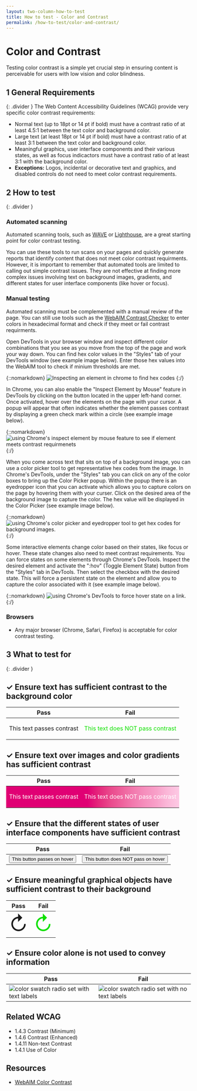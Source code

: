 ```yaml
---
layout: two-column-how-to-test
title: How to test - Color and Contrast
permalink: /how-to-test/color-and-contrast/
---
```

# Color and Contrast
Testing color contrast is a simple yet crucial step in ensuring content is perceivable for users with low vision and color blindness. 

## <step-number>1</step-number> General Requirements
{: .divider }
The Web Content Accessibility Guidelines (WCAG) provide very specific color contrast requirements:
- Normal text (up to 18pt or 14 pt if bold) must have a contrast ratio of at least 4.5:1 between the text color and background color.
- Large text (at least 18pt or 14 pt if bold) must have a contrast ratio of at least 3:1 between the text color and background color.
- Meaningful graphics, user interface components and their various states, as well as focus indicactors must have a contrast ratio of at least 3:1 with the background color. 
- <strong>Exceptions:</strong> Logos, incidental or decorative text and graphics, and disabled controls do not need to meet color contrast requirements.  

## <step-number>2</step-number> How to test
{: .divider }
### Automated scanning

Automated scanning tools, such as [WAVE](https://wave.webaim.org/) or [Lighthouse](https://developer.chrome.com/docs/lighthouse/overview/), are a great starting point for color contrast testing.  

You can use these tools to run scans on your pages and quickly generate reports that identify content that does not meet color contrast requirments. However, it is important to remember that automated tools are limited to calling out simple contrast issues. They are not effective at finding more complex issues involving text on background images, gradients, and different states for user interface components (like hover or focus).

### Manual testing

Automated scanning must be complemented with a manual review of the page. You can still use tools such as the [WebAIM Contrast Checker](https://webaim.org/resources/contrastchecker/) to enter colors in hexadecimal format and check if they meet or fail contrast requirments. 

Open DevTools in your browser window and inspect different color combinations that you see as you move from the top of the page and work your way down. You can find hex color values in the "Styles" tab of your DevTools window (see example image below). Enter those hex values into the WebAIM tool to check if minium thresholds are met. 

{::nomarkdown}
<example>
  <img
    src="/assets/images/examples/hex-codes-for-contrast.png"
    alt="Inspecting an element in chrome to find hex codes">
</example>
{:/}

In Chrome, you can also enable the "Inspect Element by Mouse" feature in DevTools by clicking on the button located in the upper left-hand corner. Once activated, hover over the elements on the page with your cursor. A popup will appear that often indicates whether the element passes contrast by displaying a green check mark within a circle (see example image below).

{::nomarkdown}
<example>
  <img
    src="/assets/images/examples/chrome-contrast-inspector.png"
    alt="using Chrome's inspect element by mouse feature to see if element meets contrast requirmenets">
</example>
{:/}

When you come across text that sits on top of a background image, you can use a color picker tool to get representative hex codes from the image. In Chrome's DevTools, under the "Styles" tab you can click on any of the color boxes to bring up the Color Picker popup. Within the popup there is an eyedropper icon that you can activate which allows you to capture colors on the page by hovering them with your curser. Click on the desired area of the background image to capture the color. The hex value will be displayed in the Color Picker (see example image below).

{::nomarkdown}
<example>
  <img
    src="/assets/images/examples/chrome-color-picker.png"
    alt="using Chrome's color picker and eyedropper tool to get hex codes for background images.">
</example>
{:/}

Some interactive elements change color based on their states, like focus or hover. These state changes also need to meet contrast requirements. You can force states on some elements through Chrome's DevTools. Inspect the desired element and activate the ":hov" (Toggle Element State) button from the "Styles" tab in DevTools. Then select the checkbox with the desired state. This will force a persistent state on the element and allow you to capture the color associated with it (see example image below). 

{::nomarkdown}
<example>
  <img
    src="/assets/images/examples/set-hover-state.png"
    alt="using Chrome's DevTools to force hover state on a link.">
</example>
{:/}

### Browsers

- Any major browser (Chrome, Safari, Firefox) is acceptable for color contrast testing.

## <step-number>3</step-number> What to test for
{: .divider }

## ✓ Ensure text has sufficient contrast to the background color
<table class="comparison">
  <thead>
    <th scope="col">
      Pass
    </th>
    <th scope="col">
      Fail
    </th>
  </thead>
  <tbody>
  <tr>
    <td>
      <p>This text passes contrast</p>
    </td>
    <td>
      <p style="color:#0FE000">This text does NOT pass contrast</p>
    </td>
  </tr>  
  </tbody>
</table>

## ✓ Ensure text over images and color gradients has sufficient contrast
<table class="comparison" style="background: /assets/images/background/assistive-technology-bg.png">
  <thead>
    <th scope="col">
      Pass
    </th>
    <th scope="col">
      Fail
    </th>
  </thead>
  <tbody>
  <tr style="background-image: linear-gradient(
  90deg,
  hsl(329deg 100% 44%) 0%,
  hsl(329deg 100% 44%) 7%,
  hsl(329deg 100% 44%) 13%,
  hsl(329deg 100% 44%) 20%,
  hsl(329deg 100% 44%) 27%,
  hsl(329deg 100% 44%) 33%,
  hsl(329deg 100% 44%) 40%,
  hsl(329deg 100% 44%) 47%,
  hsl(333deg 78% 52%) 53%,
  hsl(335deg 79% 60%) 60%,
  hsl(335deg 81% 66%) 67%,
  hsl(334deg 82% 71%) 73%,
  hsl(333deg 84% 76%) 80%,
  hsl(332deg 86% 80%) 87%,
  hsl(331deg 88% 85%) 93%,
  hsl(329deg 93% 89%) 100%
); color: #FFFFFF">
    <td>
      <p>This text passes contrast</p>
    </td>
    <td>
      <p>This text does NOT pass contrast</p>
    </td>
  </tr>  
  </tbody>
</table>

## ✓ Ensure that the different states of user interface components have sufficient contrast
<table class="comparison">
  <thead>
    <th scope="col">
      Pass
    </th>
    <th scope="col">
      Fail
    </th>
  </thead>
  <tbody>
  <tr>
    <td>
      <button>This button passes on hover</button>
    </td>
    <td>
      <button class="bad-contrast-button">This button does NOT pass on hover</button>
    </td>
  </tr>  
  </tbody>
</table>

## ✓ Ensure meaningful graphical objects have sufficient contrast to their background
<table class="comparison">
  <thead>
    <th scope="col">
      Pass
    </th>
    <th scope="col">
      Fail
    </th>
  </thead>
  <tbody>
  <tr>
    <td>
      <span style="font-size:54px;">↻</span>
    </td>
    <td>
      <span style="color:#0FE000; font-size:54px;">↻</span>
    </td>
  </tr>  
  </tbody>
</table>

## ✓ Ensure color alone is not used to convey information
<table class="comparison">
  <thead>
    <th scope="col">
      Pass
    </th>
    <th scope="col">
      Fail
    </th>
  </thead>
  <tbody>
  <tr>
    <td>
<img 
src="/assets/images/examples/color-swatch-with-label.png" 
alt="color swatch radio set with text labels"/>
    </td>   
    <td>
  <img
    src="/assets/images/examples/color-swatch-no-label.png"
    alt="color swatch radio set with no text labels">
    </td>
  </tr>  
  </tbody>
</table>

## Related WCAG
- 1.4.3 Contrast (Minimum)
- 1.4.6 Contrast (Enhanced)
- 1.4.11 Non-text Contrast
- 1.4.1 Use of Color

## Resources
- [WebAIM Color Contrast](https://webaim.org/articles/contrast/evaluating)